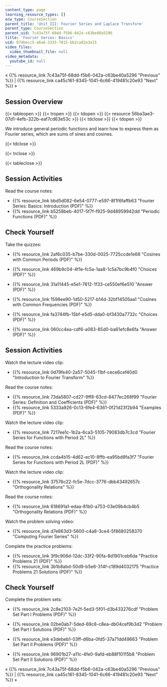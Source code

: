 ```yaml
---
content_type: page
learning_resource_types: []
ocw_type: CourseSection
parent_title: 'Unit III: Fourier Series and Laplace Transform'
parent_type: CourseSection
parent_uid: 7c43a75f-68dd-f5b6-042a-c63be40a5296
title: 'Fourier Series: Basics'
uid: 074becc5-a6a6-3335-7815-bb2ca82e3a15
video_files:
  video_thumbnail_file: null
video_metadata:
  youtube_id: null
---
```


« {{% resource_link 7c43a75f-68dd-f5b6-042a-c63be40a5296 "Previous" %}} | {{% resource_link ca45c161-8345-1041-6c66-419481c20e93 "Next" %}} »

Session Overview
----------------

{{< tableopen >}}
{{< tropen >}}
{{< tdopen >}}
{{< resource 56ba3ae3-07d1-4efb-322b-eaf7cd63e53c >}}
{{< tdclose >}}
{{< tdopen >}}


We introduce general periodic functions and learn how to express them as Fourier series, which are sums of sines and cosines.


{{< tdclose >}}

{{< trclose >}}

{{< tableclose >}}

Session Activities
------------------

Read the course notes:

*   {{% resource_link bbd5d082-6e54-0777-e597-8f1f6faffb63 "Fourier Series: Basics: Introduction (PDF)" %}}
*   {{% resource_link b5258beb-4017-5f7f-f925-9d48959942dd "Periodic Functions (PDF)" %}}

Check Yourself
--------------

Take the quizzes:

*   {{% resource_link 2af6c035-b7be-330d-0025-7725ccde1e68 "Cosines with Common Periods (PDF)" %}}
*   {{% resource_link 469b9c04-4f1e-fc5a-1aa8-1c5a7bc9b4f0 "Choices (PDF)" %}}
*   {{% resource_link 31a11445-e5e1-7612-1f33-ce550ef6e510 "Answer (PDF)" %}}
  
*   {{% resource_link 1598ee90-1d50-5217-b14d-32bf14505aa1 "Cosines with Common Frequencies (PDF)" %}}
*   {{% resource_link fa3744fb-15bf-e5d5-dda0-bf3430a7732c "Choices (PDF)" %}}
*   {{% resource_link 060cc4ea-cdf6-a083-85d0-ba61efc8e6fa "Answer (PDF)" %}}

Session Activities
------------------

Watch the lecture video clip:

*   {{% resource_link 0d79fe40-2a57-5045-11bf-cece6cef40d0 "Introduction to Fourier Transform" %}}

Read the course notes:

*   {{% resource_link 73da5807-cd27-9ff8-63cd-8477ec268f99 "Fourier Series: Definition and Coefficients (PDF)" %}}
*   {{% resource_link 5333a926-0c13-6fe4-6361-0f21d23f2b94 "Examples (PDF)" %}}

Watch the lecture video clip:

*   {{% resource_link 7217ee1c-1b2a-6ca3-5105-79083db7c3cd "Fourier Series for Functions with Period 2L" %}}

Read the course notes:

*   {{% resource_link ccda4b15-4d62-ec10-8ffb-ea95bd8fa3f7 "Fourier Series for Functions with Period 2L (PDF)" %}}

Watch the lecture video clip:

*   {{% resource_link 37576c22-fc5e-7dcc-3776-dbb43492657c "Orthogonality Relations" %}}

Read the course notes:

*   {{% resource_link 618691a1-edaa-81b0-a753-03e09b4cb4b5 "Orthogonality Relations (PDF)" %}}

Watch the problem solving video:

*   {{% resource_link d7e863d3-5600-c4a8-3ce4-5f8680258370 "Computing Fourier Series" %}}

Complete the practice problems:

*   {{% resource_link 3f9c906d-12dc-33f2-90fa-8d1901ceb6da "Practice Problems 21 (PDF)" %}}
*   {{% resource_link 3b1b8abd-50d9-b5e6-314f-c189d4032175 "Practice Problems 21 Solutions (PDF)" %}}

Check Yourself
--------------

Complete the problem sets:

*   {{% resource_link 2c8e2103-7e2f-5ed3-5f01-d3b433276cdf "Problem Set Part I Problems (PDF)" %}}
*   {{% resource_link 02be0ab7-5ded-69c8-c8ea-db04cef9b3d2 "Problem Set Part I Solutions (PDF)" %}}
  
*   {{% resource_link e3debeb1-03ff-d6ba-0fd5-37a71dd49663 "Problem Set Part II Problems (PDF)" %}}
*   {{% resource_link 96901b27-a11c-4fe0-9afd-eb88f10115b8 "Problem Set Part II Solutions (PDF)" %}}

« {{% resource_link 7c43a75f-68dd-f5b6-042a-c63be40a5296 "Previous" %}} | {{% resource_link ca45c161-8345-1041-6c66-419481c20e93 "Next" %}} »